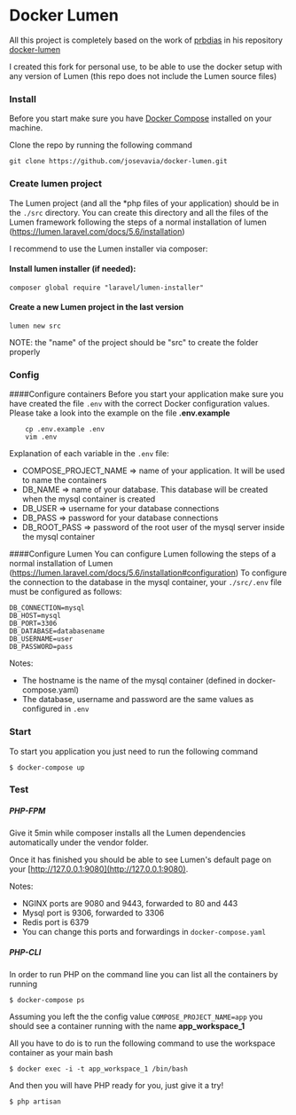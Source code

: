 # Docker Lumen
All this project is completely based on the work of [prbdias](https://github.com/prbdias/docker-lumen) 
in his repository [docker-lumen](https://github.com/prbdias/docker-lumen)

I created this fork for personal use, to be able to use the docker setup with any version of Lumen (this repo does not 
include the Lumen source files)

### Install

Before you start make sure you have [Docker Compose](https://docs.docker.com/compose/install/) installed on your machine.

Clone the repo by running the following command

    git clone https://github.com/josevavia/docker-lumen.git

### Create lumen project
The Lumen project (and all the *php files of your application) should be in the `./src` directory.
You can create this directory and all the files of the Lumen framework following the steps of a normal installation of lumen (https://lumen.laravel.com/docs/5.6/installation)

I recommend to use the Lumen installer via composer: 

#### Install lumen installer (if needed):

    composer global require "laravel/lumen-installer"
    
#### Create a new Lumen project in the last version

    lumen new src
    
NOTE:  the "name" of the project should be "src" to create the folder properly


### Config
####Configure containers
Before you start your application make sure you have created the file `.env` with the correct Docker configuration values. Please take a look into the example on the file **.env.example**
```
    cp .env.example .env
    vim .env
```

Explanation of each variable in the `.env` file:
- COMPOSE_PROJECT_NAME => name of your application. It will be used to name the containers 
- DB_NAME => name of your database. This database will be created when the mysql container is created      
- DB_USER => username for your database connections              
- DB_PASS => password for your database connections              
- DB_ROOT_PASS => password of the root user of the mysql server inside the mysql container         
                 
####Configure Lumen
You can configure Lumen following the steps of a normal installation of Lumen (https://lumen.laravel.com/docs/5.6/installation#configuration)
To configure the connection to the database in the mysql container, your `./src/.env` file must be configured as follows:
```
DB_CONNECTION=mysql
DB_HOST=mysql
DB_PORT=3306
DB_DATABASE=databasename
DB_USERNAME=user
DB_PASSWORD=pass
```
Notes: 
- The hostname is the name of the mysql container (defined in docker-compose.yaml)
- The database, username and password are the same values as configured in `.env`
 
### Start
To start you application you just need to run the following command 

    $ docker-compose up
    
### Test
##### PHP-FPM
Give it 5min while composer installs all the Lumen dependencies automatically under the vendor folder.

Once it has finished you should be able to see Lumen's default page on your [http://127.0.0.1:9080](http://127.0.0.1:9080).

Notes: 
- NGINX ports are 9080 and 9443, forwarded to 80 and 443
- Mysql port is 9306, forwarded to 3306
- Redis port is 6379
- You can change this ports and forwardings in `docker-compose.yaml`

##### PHP-CLI
In order to run PHP on the command line you can list all the containers by running 

    $ docker-compose ps
    
Assuming you left the the config value `COMPOSE_PROJECT_NAME=app` you should see a container running with the name **app_workspace_1**


All you have to do is to run the following command to use the workspace container as your main bash 

    $ docker exec -i -t app_workspace_1 /bin/bash

And then you will have PHP ready for you, just give it a try!


    $ php artisan 

